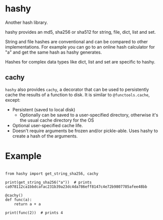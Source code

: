 # hashy

Another hash library.

hashy provides an md5, sha256 or sha512 for string, file, dict, list and set.

String and file hashes are conventional and can be compared to other implementations. For example
you can go to an online hash calculator for "a" and get the same hash as hashy generates.

Hashes for complex data types like dict, list and set are specific to hashy.

## cachy

`hashy` also provides `cachy`, a decorator that can be used to persistently cache the results of a function to 
disk. It is similar to `@functools.cache`, except:

- Persistent (saved to local disk)
  - Optionally can be saved to a user-specified directory, otherwise it's the usual cache directory for the OS
- Optional user-specified cache life.
- Doesn't require arguments be frozen and/or pickle-able. Uses hashy to create a hash of the arguments.


# Example

```

from hashy import get_string_sha256, cachy

print(get_string_sha256("a"))  # prints ca978112ca1bbdcafac231b39a23dc4da786eff8147c4e72b9807785afee48bb

@cachy()
def func(a):
    return a + a

print(func(2))  # prints 4

```
